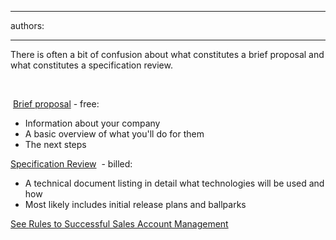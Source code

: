 

---
authors:

---




<span class='intro'> There is often a bit of confusion about what constitutes a brief proposal and what constitutes a specification review.
 </span>

<p> &#160;&#160;</p><p>
 <img title="Word Document" src="/Style%20Library/SSW/CoreImages/IconDoc.png" alt="" /> 
   <a href="http&#58;//www.ssw.com.au/ssw/Standards/templates/BriefProposalPostInitialMeeting.doc">Brief proposal</a> - free&#58; </p><ul><li>Information about your company </li><li>A basic overview of what you'll do for them </li><li>The next steps </li></ul><p>
   <a href="/management/rulestobetterspecificationreviews/pages/default.aspx" target="_blank">Specification Review</a> 
   <img title="This opens in a New Window" src="/Style%20Library/SSW/CoreImages/IconNewWindow.png" alt="" /><img title="This opens in a New Window" src="/Style%20Library/SSW/CoreImages/IconNewWindow.png" alt="" /><img title="This opens in a New Window" src="/Style%20Library/SSW/CoreImages/IconNewWindow.png" alt="" /><img title="This opens in a New Window" src="/Style%20Library/SSW/CoreImages/IconNewWindow.png" alt="" /><img title="This opens in a New Window" src="/_LAYOUTS/15/Images/SSW/IconNewWindow.png" alt="" /><img title="This opens in a New Window" src="/_LAYOUTS/15/Images/SSW/IconNewWindow.png" alt="" /><img title="This opens in a New Window" src="/_LAYOUTS/15/Images/SSW/IconNewWindow.png" alt="" /> - billed&#58;</p><ul><li>A technical document listing in detail what technologies will be used and how </li><li>Most likely includes initial release plans and ballparks </li></ul><p>
   <a href="/management/rulestobetterspecificationreviews/pages/default.aspx" target="_blank">See </a> 
   <img title="This opens in a New Window" src="/Style%20Library/SSW/CoreImages/IconNewWindow.png" alt="" /><img title="This opens in a New Window" src="/Style%20Library/SSW/CoreImages/IconNewWindow.png" alt="" /><img title="This opens in a New Window" src="/Style%20Library/SSW/CoreImages/IconNewWindow.png" alt="" /><img title="This opens in a New Window" src="/Style%20Library/SSW/CoreImages/IconNewWindow.png" alt="" /><img title="This opens in a New Window" src="/_LAYOUTS/15/Images/SSW/IconNewWindow.png" alt="" /><img title="This opens in a New Window" src="/_LAYOUTS/15/Images/SSW/IconNewWindow.png" alt="" /><img title="This opens in a New Window" src="/_LAYOUTS/15/Images/SSW/IconNewWindow.png" alt="" /><a href="/Management/RulesToSuccessfulSalesAndAccountManagement/Pages/Meetings-Outcomes-from-initial-meeting.aspx">Rules to Successful Sales Account Management</a></p>


